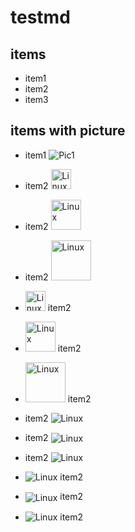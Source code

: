 # testmd

## items

* item1
* item2
* item3

## items with picture

* item1
![Pic1](https://www.linux.org/styles/uix/uix/logo.png?raw=true)


* item2 <img src="https://www.linux.org/styles/uix/uix/logo.png" alt="Linux" height="32" />

* item2 <img src="https://www.linux.org/styles/uix/uix/logo.png" alt="Linux" height="48" />

* item2 <img src="https://www.linux.org/styles/uix/uix/logo.png" alt="Linux" height="64" />

* <img src="https://www.linux.org/styles/uix/uix/logo.png" alt="Linux" height="32" />  item2

* <img src="https://www.linux.org/styles/uix/uix/logo.png" alt="Linux" height="48" /> item2

* <img src="https://www.linux.org/styles/uix/uix/logo.png" alt="Linux" height="64" /> item2

* item2 <img src="https://www.linux.org/styles/uix/uix/logo.png" alt="Linux" style="vertical-align: top;" />

* item2 <img src="https://www.linux.org/styles/uix/uix/logo.png" alt="Linux" style="vertical-align: middle;" />

* item2 <img src="https://www.linux.org/styles/uix/uix/logo.png" alt="Linux" style="vertical-align: bottom;" />

* <img src="https://www.linux.org/styles/uix/uix/logo.png" alt="Linux" style="vertical-align: top;" />  item2

* <img src="https://www.linux.org/styles/uix/uix/logo.png" alt="Linux" style="vertical-align: middle;" /> item2

* <img src="https://www.linux.org/styles/uix/uix/logo.png" alt="Linux" style="vertical-align: bottom;" /> item2



